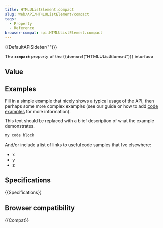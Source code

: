 ```yaml
---
title: HTMLUListElement.compact
slug: Web/API/HTMLUListElement/compact
tags:
  - Property
  - Reference
browser-compat: api.HTMLUListElement.compact
---
```

{{DefaultAPISidebar("")}}

The **`compact`** property of the {{domxref("HTMLUListElement")}} interface 

## Value



## Examples

Fill in a simple example that nicely shows a typical usage of the API, then perhaps some more complex examples (see our guide on how to add [code examples](/en-US/docs/MDN/Contribute/Structures/Code_examples) for more information).

This text should be replaced with a brief description of what the example demonstrates.

```js
my code block
```

And/or include a list of links to useful code samples that live elsewhere:

*   x
*   y
*   z

## Specifications

{{Specifications}}

## Browser compatibility

{{Compat}}


